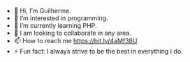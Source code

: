 - 👋 Hi, I’m Guilherme.
- 👀 I’m interested in programming.
- 🌱 I’m currently learning PHP.
- 💞️ I am looking to collaborate in any area.
- 📫 How to reach me https://bit.ly/4aMf38U
- ⚡ Fun fact: I always strive to be the best in everything I do.

<!---
Guilherme0112/Guilherme0112 is a ✨ special ✨ repository because its `README.md` (this file) appears on your GitHub profile.
You can click the Preview link to take a look at your changes.
--->
